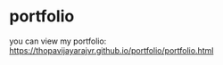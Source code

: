 # portfolio
 you can view my portfolio: https://thopavijayarajvr.github.io/portfolio/portfolio.html
